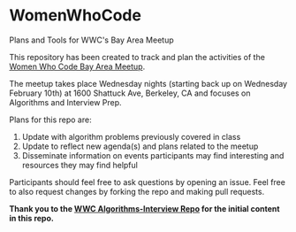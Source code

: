 # WomenWhoCode
Plans and Tools for WWC's Bay Area Meetup

This repository has been created to track and plan the activities of the [Women Who Code Bay Area Meetup](http://www.meetup.com/Women-Who-Code-East-Bay/).

The meetup takes place Wednesday nights (starting back up on Wednesday February 10th) at 1600 Shattuck Ave, Berkeley, CA and focuses on Algorithms and Interview Prep.

Plans for this repo are:

1. Update with algorithm problems previously covered in class
1. Update to reflect new agenda(s) and plans related to the meetup 
1. Disseminate information on events participants may find interesting and resources they may find helpful

Participants should feel free to ask questions by opening an issue. Feel free to also request changes by forking the repo and making pull requests.

<strong>Thank you to the [WWC Algorithms-Interview Repo](https://github.com/WomenWhoCode/Algorithms-InterviewPrep) for the initial content in this repo.</strong>
